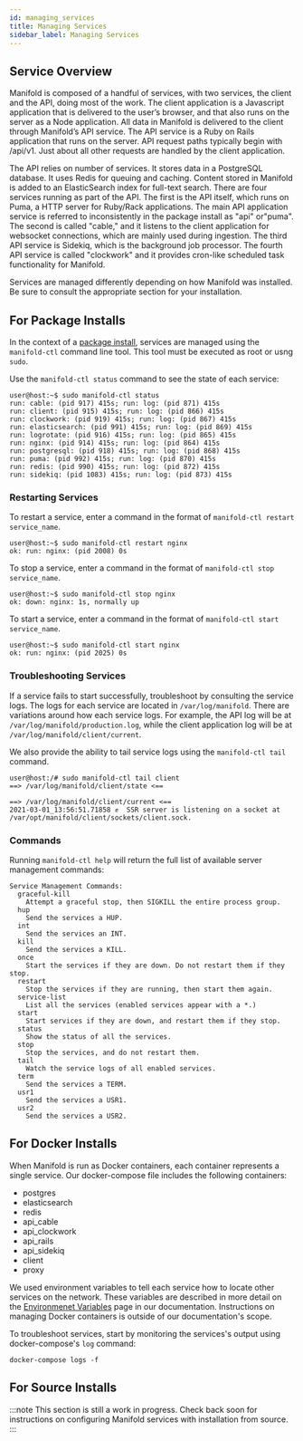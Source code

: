 ```yaml
---
id: managing_services
title: Managing Services
sidebar_label: Managing Services
---
```


## Service Overview

Manifold is composed of a handful of services, with two services, the client and the API, doing most of the work. The client application is a Javascript application that is delivered to the user’s browser, and that also runs on the server as a Node application. All data in Manifold is delivered to the client through Manifold’s API service. The API service is a Ruby on Rails application that runs on the server. API request paths typically begin with /api/v1. Just about all other requests are handled by the client application.

The API relies on number of services. It stores data in a PostgreSQL database. It uses Redis for queuing and caching. Content stored in Manifold is added to an ElasticSearch index for full-text search. There are four services running as part of the API. The first is the API itself, which runs on Puma, a HTTP server for Ruby/Rack applications. The main API application service is referred to inconsistently in the package install as "api" or"puma". The second is called "cable," and it listens to the client application for websocket connections, which are mainly used during ingestion. The third API service is Sidekiq, which is the background job processor. The fourth API service is called "clockwork" and it provides cron-like scheduled task functionality for Manifold.

Services are managed differently depending on how Manifold was installed. Be sure to consult the appropriate section for your installation.

## For Package Installs

In the context of a [package install](./installation#package-install), services are managed using the `manifold-ctl` command line tool. This tool must be executed as root or usng `sudo`.

Use the `manifold-ctl status` command to see the state of each service:

```shell
user@host:~$ sudo manifold-ctl status
run: cable: (pid 917) 415s; run: log: (pid 871) 415s
run: client: (pid 915) 415s; run: log: (pid 866) 415s
run: clockwork: (pid 919) 415s; run: log: (pid 867) 415s
run: elasticsearch: (pid 991) 415s; run: log: (pid 869) 415s
run: logrotate: (pid 916) 415s; run: log: (pid 865) 415s
run: nginx: (pid 914) 415s; run: log: (pid 864) 415s
run: postgresql: (pid 918) 415s; run: log: (pid 868) 415s
run: puma: (pid 992) 415s; run: log: (pid 870) 415s
run: redis: (pid 990) 415s; run: log: (pid 872) 415s
run: sidekiq: (pid 1083) 415s; run: log: (pid 873) 415s
```

### Restarting Services

To restart a service, enter a command in the format of `manifold-ctl restart service_name`.

```shell
user@host:~$ sudo manifold-ctl restart nginx
ok: run: nginx: (pid 2008) 0s
```
To stop a service, enter a command in the format of `manifold-ctl stop service_name`.

```shell
user@host:~$ sudo manifold-ctl stop nginx
ok: down: nginx: 1s, normally up
```

To start a service, enter a command in the format of `manifold-ctl start service_name`.

```shell
user@host:~$ sudo manifold-ctl start nginx
ok: run: nginx: (pid 2025) 0s
```

### Troubleshooting Services

If a service fails to start successfully, troubleshoot by consulting the service logs. The logs for each service are located in `/var/log/manifold`. There are variations around how each service logs. For example, the API log will be at `/var/log/manifold/production.log`, while the client application log will be at `/var/log/manifold/client/current`.

We also provide the ability to tail service logs using the `manifold-ctl tail` command.

```shell
user@host:/# sudo manifold-ctl tail client
==> /var/log/manifold/client/state <==

==> /var/log/manifold/client/current <==
2021-03-01_13:56:51.71858 ✊  SSR server is listening on a socket at /var/opt/manifold/client/sockets/client.sock.
```

### Commands

Running `manifold-ctl help` will return the full list of available server management commands:

```
Service Management Commands:
  graceful-kill
    Attempt a graceful stop, then SIGKILL the entire process group.
  hup
    Send the services a HUP.
  int
    Send the services an INT.
  kill
    Send the services a KILL.
  once
    Start the services if they are down. Do not restart them if they stop.
  restart
    Stop the services if they are running, then start them again.
  service-list
    List all the services (enabled services appear with a *.)
  start
    Start services if they are down, and restart them if they stop.
  status
    Show the status of all the services.
  stop
    Stop the services, and do not restart them.
  tail
    Watch the service logs of all enabled services.
  term
    Send the services a TERM.
  usr1
    Send the services a USR1.
  usr2
    Send the services a USR2.
```

## For Docker Installs

When Manifold is run as Docker containers, each container represents a single service. Our docker-compose file includes the following containers:

* postgres
* elasticsearch
* redis
* api_cable
* api_clockwork
* api_rails
* api_sidekiq
* client
* proxy

We used environment variables to tell each service how to locate other services on the network. These variables are described in more detail on the [Environmenet Variables](./reference/environment_variables) page in our documentation. Instructions on managing Docker containers is outside of our documentation's scope.

To troubleshoot services, start by monitoring the services's output using docker-compose's `log` command:

```shell
docker-compose logs -f
```

## For Source Installs

:::note
This section is still a work in progress. Check back soon for instructions on configuring Manifold services with installation from source.
:::

